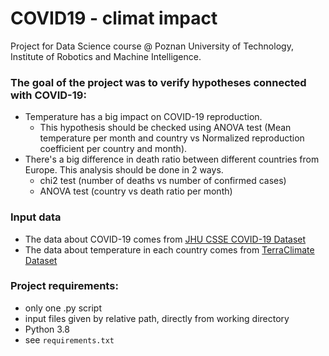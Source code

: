 # COVID19 - climat impact
Project for Data Science course @ Poznan University of Technology, Institute of Robotics and Machine Intelligence.

### The goal of the project was to verify hypotheses connected with COVID-19:
- Temperature has a big impact on COVID-19 reproduction. 
  * This hypothesis should be checked using ANOVA test (Mean temperature per month and country vs Normalized reproduction coefficient per country and month). 
- There's a big difference in death ratio between different countries from Europe. This analysis should be done in 2 ways.
   *  chi2 test (number of deaths vs number of confirmed cases)
   *  ANOVA test (country vs death ratio per month)

### Input data
- The data about COVID-19 comes from [JHU CSSE COVID-19 Dataset](https://github.com/CSSEGISandData/COVID-19/tree/master/csse_covid_19_data/csse_covid_19_time_series)
- The data about temperature in each country comes from [TerraClimate Dataset](http://www.climatologylab.org/terraclimate.html)

### Project requirements:
- only one .py script 
- input files given by relative path, directly from working directory
- Python 3.8
- see `requirements.txt`